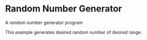 # Random Number Generator

A random number generator program

This example generates desired random number of desired range.
